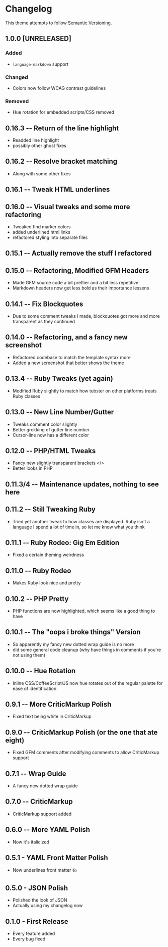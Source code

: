 # Changelog
This theme attempts to follow [Semantic Versioning](http://semver.org).

## 1.0.0 [UNRELEASED]
### Added
- `language-markdown` support

### Changed
- Colors now follow WCAG contrast guidelines

### Removed
- Hue rotation for embedded scripts/CSS removed


## 0.16.3 -- Return of the line highlight
-	Readded line highlight
- possibly other ghost fixes

## 0.16.2 -- Resolve bracket matching
- Along with some other fixes

## 0.16.1 -- Tweak HTML underlines

## 0.16.0 -- Visual tweaks and some more refactoring
- Tweaked find marker colors
- added underlined html links
- refactored styling into separate files

## 0.15.1 -- Actually remove the stuff I refactored

## 0.15.0 -- Refactoring, Modified GFM Headers
- Made GFM source code a bit prettier and a bit less repetitive
- Markdown headers now get less bold as their importance lessens

## 0.14.1 -- Fix Blockquotes
- Due to some comment tweaks I made, blockquotes got more and more transparent as they continued

## 0.14.0 -- Refactoring, and a fancy new screenshot
- Refactored codebase to match the template syntax more
- Added a new screenshot that better shows the theme

## 0.13.4 -- Ruby Tweaks (yet again)
- Modified Ruby slightly to match how tubster on other platforms treats Ruby classes

## 0.13.0 -- New Line Number/Gutter
- Tweaks comment color slightly
- Better grokking of gutter line number
- Cursor-line now has a different color

## 0.12.0 -- PHP/HTML Tweaks
- Fancy new slightly transparent brackets </>
- Better looks in PHP

## 0.11.3/4 -- Maintenance updates, nothing to see here

## 0.11.2 -- Still Tweaking Ruby
- Tried yet another tweak to how classes are displayed. Ruby isn't a language I spend a lot of time in, so let me know what you think

## 0.11.1 -- Ruby Rodeo: Gig Em Edition
- Fixed a certain theming weirdness

## 0.11.0 -- Ruby Rodeo
- Makes Ruby look nice and pretty

## 0.10.2 -- PHP Pretty
- PHP functions are now highlighted, which seems like a good thing to have

## 0.10.1 -- The "oops i broke things" Version
- So apparently my fancy new dotted wrap guide is no more
- did some general code cleanup (why have things in comments if you're not using them)

## 0.10.0 -- Hue Rotation
- Inline CSS/CoffeeScript/JS now hue rotates out of the regular palette for ease of identification

## 0.9.1 -- More CriticMarkup Polish
- Fixed text being white in CriticMarkup

## 0.9.0 -- CriticMarkup Polish (or the one that ate eight)
- Fixed GFM comments after modifying comments to allow CriticMarkup support

## 0.7.1 -- Wrap Guide
- A fancy new dotted wrap guide

## 0.7.0 -- CriticMarkup
- CriticMarkup support added

## 0.6.0 -- More YAML Polish
- Now it's italicized

## 0.5.1 - YAML Front Matter Polish
- Now underlines front matter :thumbsup:

## 0.5.0 - JSON Polish
- Polished the look of JSON
- Actually using my changelog now

## 0.1.0 - First Release
- Every feature added
- Every bug fixed
